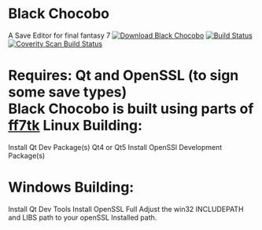 Black Chocobo 
=====
A Save Editor for final fantasy 7 [![Download Black Chocobo](https://img.shields.io/sourceforge/dm/blackchocobo.svg)](https://sourceforge.net/projects/blackchocobo/files/latest/download) [![Build Status](https://travis-ci.org/sithlord48/blackchocobo.svg)](https://travis-ci.org/sithlord48/blackchocobo) <a href="https://scan.coverity.com/projects/4594">
  <img alt="Coverity Scan Build Status"
       src="https://scan.coverity.com/projects/4594/badge.svg"/>
</a>

Requires: Qt and OpenSSL (to sign some save types)<br/>
Black Chocobo is built using parts of [ff7tk](https://github.com/sithlord48/ff7tk)
Linux Building: 
====
Install Qt Dev Package(s) Qt4 or Qt5
Install OpenSSl Development Package(s)

Windows Building: 
====
Install Qt Dev Tools 
Install OpenSSL Full
Adjust the win32 INCLUDEPATH and LIBS path to your openSSL Installed path.
